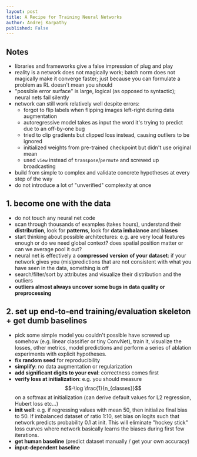 ```yaml
---
layout: post
title: A Recipe for Training Neural Networks
author: Andrej Karpathy
published: False
---
```


## Notes
* libraries and frameworks give a false impression of plug and play
* reality is a network does not magically work; batch norm does not magically make it converge faster; just because you can formulate a problem as RL doesn't mean you should
* "possible error surface" is large, logical (as opposed to syntactic); neural nets fail silently
* network can still work relatively well despite errors:
  - forgot to flip labels when flipping images left-right during data augmentation
  - autoregressive model takes as input the word it's trying to predict due to an off-by-one bug
  - tried to clip gradients but clipped loss instead, causing outliers to be ignored
  - initialized weights from pre-trained checkpoint but didn't use original mean
  - used `view` instead of `transpose`/`permute` and screwed up broadcasting
* build from simple to complex and validate concrete hypotheses at every step of the way
* do not introduce a lot of "unverified" complexity at once

## 1. become one with the data
* do not touch any neural net code
* scan through thousands of examples (takes hours), understand their **distribution**, look for **patterns**, look for **data imbalance** and **biases**
* start thinking about possible architectures: e.g. are very local features enough or do we need global context? does spatial position matter or can we average pool it out?
* neural net is effectively a **compressed version of your dataset**: if your network gives you (mis)predictions that are not consistent with what you have seen in the data, something is off
* search/filter/sort by attributes and visualize their distribution and the outliers
* **outliers almost always uncover some bugs in data quality or preprocessing**

## 2. set up end-to-end training/evaluation skeleton + get dumb baselines
* pick some simple model you couldn't possible have screwed up somehow (e.g. linear classifier or tiny ConvNet), train it, visualize the losses, other metrics, model predictions and perform a series of ablation experiments with explicit hypotheses.
* **fix random seed** for reproducibility
* **simplify**: no data augmentation or regularization
* **add significant digits to your eval**: correctness comes first
* **verify loss at initialization**: e.g. you should measure $$-\log \frac{1}{n_{classes}}$$ on a softmax at initialization (can derive default values for L2 regression, Hubert loss etc...)
* **init well**: e.g. if regressing values with mean 50, then initialize final bias to 50. If imbalanced dataset of ratio 1:10, set bias on logits such that network predicts probability 0.1 at init. This will eliminate "hockey stick" loss curves where network basically learns the biases during first few iterations.
* **get human baseline** (predict dataset manually / get your own accuracy)
* **input-dependent baseline**
